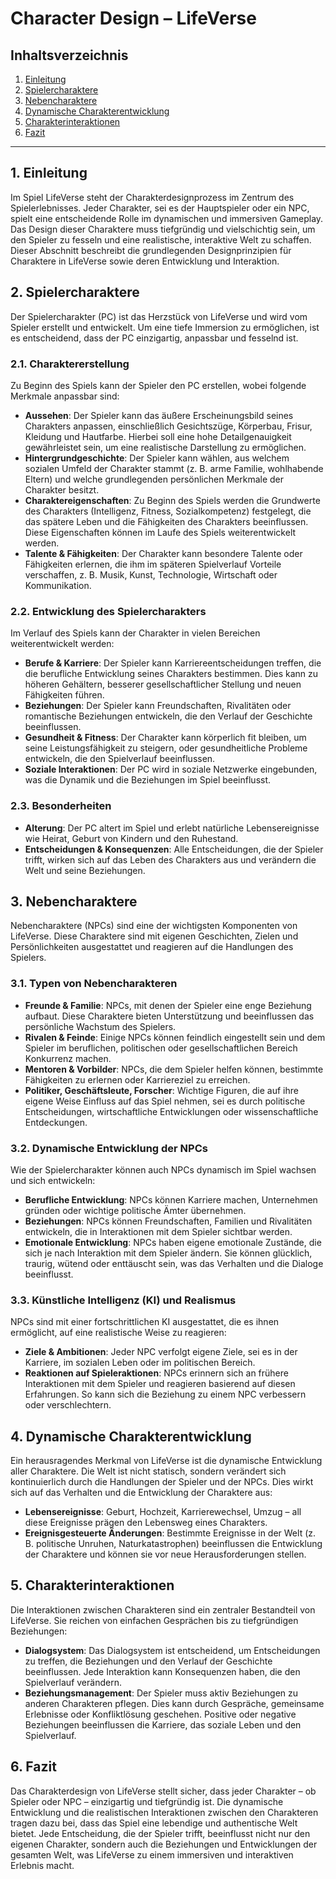 # Character Design – LifeVerse

## Inhaltsverzeichnis
1. [Einleitung](#einleitung)
2. [Spielercharaktere](#spielercharaktere)
3. [Nebencharaktere](#nebencharaktere)
4. [Dynamische Charakterentwicklung](#dynamische-charakterentwicklung)
5. [Charakterinteraktionen](#charakterinteraktionen)
6. [Fazit](#fazit)

---

## 1. Einleitung

Im Spiel LifeVerse steht der Charakterdesignprozess im Zentrum des Spielerlebnisses. Jeder Charakter, sei es der Hauptspieler oder ein NPC, spielt eine entscheidende Rolle im dynamischen und immersiven Gameplay. Das Design dieser Charaktere muss tiefgründig und vielschichtig sein, um den Spieler zu fesseln und eine realistische, interaktive Welt zu schaffen. Dieser Abschnitt beschreibt die grundlegenden Designprinzipien für Charaktere in LifeVerse sowie deren Entwicklung und Interaktion.

## 2. Spielercharaktere

Der Spielercharakter (PC) ist das Herzstück von LifeVerse und wird vom Spieler erstellt und entwickelt. Um eine tiefe Immersion zu ermöglichen, ist es entscheidend, dass der PC einzigartig, anpassbar und fesselnd ist.

### 2.1. Charaktererstellung

Zu Beginn des Spiels kann der Spieler den PC erstellen, wobei folgende Merkmale anpassbar sind:
- **Aussehen**: Der Spieler kann das äußere Erscheinungsbild seines Charakters anpassen, einschließlich Gesichtszüge, Körperbau, Frisur, Kleidung und Hautfarbe. Hierbei soll eine hohe Detailgenauigkeit gewährleistet sein, um eine realistische Darstellung zu ermöglichen.
- **Hintergrundgeschichte**: Der Spieler kann wählen, aus welchem sozialen Umfeld der Charakter stammt (z. B. arme Familie, wohlhabende Eltern) und welche grundlegenden persönlichen Merkmale der Charakter besitzt.
- **Charaktereigenschaften**: Zu Beginn des Spiels werden die Grundwerte des Charakters (Intelligenz, Fitness, Sozialkompetenz) festgelegt, die das spätere Leben und die Fähigkeiten des Charakters beeinflussen. Diese Eigenschaften können im Laufe des Spiels weiterentwickelt werden.
- **Talente & Fähigkeiten**: Der Charakter kann besondere Talente oder Fähigkeiten erlernen, die ihm im späteren Spielverlauf Vorteile verschaffen, z. B. Musik, Kunst, Technologie, Wirtschaft oder Kommunikation.

### 2.2. Entwicklung des Spielercharakters

Im Verlauf des Spiels kann der Charakter in vielen Bereichen weiterentwickelt werden:
- **Berufe & Karriere**: Der Spieler kann Karriereentscheidungen treffen, die die berufliche Entwicklung seines Charakters bestimmen. Dies kann zu höheren Gehältern, besserer gesellschaftlicher Stellung und neuen Fähigkeiten führen.
- **Beziehungen**: Der Spieler kann Freundschaften, Rivalitäten oder romantische Beziehungen entwickeln, die den Verlauf der Geschichte beeinflussen.
- **Gesundheit & Fitness**: Der Charakter kann körperlich fit bleiben, um seine Leistungsfähigkeit zu steigern, oder gesundheitliche Probleme entwickeln, die den Spielverlauf beeinflussen.
- **Soziale Interaktionen**: Der PC wird in soziale Netzwerke eingebunden, was die Dynamik und die Beziehungen im Spiel beeinflusst.

### 2.3. Besonderheiten

- **Alterung**: Der PC altert im Spiel und erlebt natürliche Lebensereignisse wie Heirat, Geburt von Kindern und den Ruhestand.
- **Entscheidungen & Konsequenzen**: Alle Entscheidungen, die der Spieler trifft, wirken sich auf das Leben des Charakters aus und verändern die Welt und seine Beziehungen.

## 3. Nebencharaktere

Nebencharaktere (NPCs) sind eine der wichtigsten Komponenten von LifeVerse. Diese Charaktere sind mit eigenen Geschichten, Zielen und Persönlichkeiten ausgestattet und reagieren auf die Handlungen des Spielers.

### 3.1. Typen von Nebencharakteren
- **Freunde & Familie**: NPCs, mit denen der Spieler eine enge Beziehung aufbaut. Diese Charaktere bieten Unterstützung und beeinflussen das persönliche Wachstum des Spielers.
- **Rivalen & Feinde**: Einige NPCs können feindlich eingestellt sein und dem Spieler im beruflichen, politischen oder gesellschaftlichen Bereich Konkurrenz machen.
- **Mentoren & Vorbilder**: NPCs, die dem Spieler helfen können, bestimmte Fähigkeiten zu erlernen oder Karriereziel zu erreichen.
- **Politiker, Geschäftsleute, Forscher**: Wichtige Figuren, die auf ihre eigene Weise Einfluss auf das Spiel nehmen, sei es durch politische Entscheidungen, wirtschaftliche Entwicklungen oder wissenschaftliche Entdeckungen.

### 3.2. Dynamische Entwicklung der NPCs

Wie der Spielercharakter können auch NPCs dynamisch im Spiel wachsen und sich entwickeln:
- **Berufliche Entwicklung**: NPCs können Karriere machen, Unternehmen gründen oder wichtige politische Ämter übernehmen.
- **Beziehungen**: NPCs können Freundschaften, Familien und Rivalitäten entwickeln, die in Interaktionen mit dem Spieler sichtbar werden.
- **Emotionale Entwicklung**: NPCs haben eigene emotionale Zustände, die sich je nach Interaktion mit dem Spieler ändern. Sie können glücklich, traurig, wütend oder enttäuscht sein, was das Verhalten und die Dialoge beeinflusst.

### 3.3. Künstliche Intelligenz (KI) und Realismus

NPCs sind mit einer fortschrittlichen KI ausgestattet, die es ihnen ermöglicht, auf eine realistische Weise zu reagieren:
- **Ziele & Ambitionen**: Jeder NPC verfolgt eigene Ziele, sei es in der Karriere, im sozialen Leben oder im politischen Bereich.
- **Reaktionen auf Spieleraktionen**: NPCs erinnern sich an frühere Interaktionen mit dem Spieler und reagieren basierend auf diesen Erfahrungen. So kann sich die Beziehung zu einem NPC verbessern oder verschlechtern.

## 4. Dynamische Charakterentwicklung

Ein herausragendes Merkmal von LifeVerse ist die dynamische Entwicklung aller Charaktere. Die Welt ist nicht statisch, sondern verändert sich kontinuierlich durch die Handlungen der Spieler und der NPCs. Dies wirkt sich auf das Verhalten und die Entwicklung der Charaktere aus:
- **Lebensereignisse**: Geburt, Hochzeit, Karrierewechsel, Umzug – all diese Ereignisse prägen den Lebensweg eines Charakters.
- **Ereignisgesteuerte Änderungen**: Bestimmte Ereignisse in der Welt (z. B. politische Unruhen, Naturkatastrophen) beeinflussen die Entwicklung der Charaktere und können sie vor neue Herausforderungen stellen.

## 5. Charakterinteraktionen

Die Interaktionen zwischen Charakteren sind ein zentraler Bestandteil von LifeVerse. Sie reichen von einfachen Gesprächen bis zu tiefgründigen Beziehungen:
- **Dialogsystem**: Das Dialogsystem ist entscheidend, um Entscheidungen zu treffen, die Beziehungen und den Verlauf der Geschichte beeinflussen. Jede Interaktion kann Konsequenzen haben, die den Spielverlauf verändern.
- **Beziehungsmanagement**: Der Spieler muss aktiv Beziehungen zu anderen Charakteren pflegen. Dies kann durch Gespräche, gemeinsame Erlebnisse oder Konfliktlösung geschehen. Positive oder negative Beziehungen beeinflussen die Karriere, das soziale Leben und den Spielverlauf.

## 6. Fazit

Das Charakterdesign von LifeVerse stellt sicher, dass jeder Charakter – ob Spieler oder NPC – einzigartig und tiefgründig ist. Die dynamische Entwicklung und die realistischen Interaktionen zwischen den Charakteren tragen dazu bei, dass das Spiel eine lebendige und authentische Welt bietet. Jede Entscheidung, die der Spieler trifft, beeinflusst nicht nur den eigenen Charakter, sondern auch die Beziehungen und Entwicklungen der gesamten Welt, was LifeVerse zu einem immersiven und interaktiven Erlebnis macht.